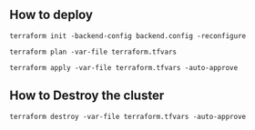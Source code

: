 ## How to deploy 

    terraform init -backend-config backend.config -reconfigure

    terraform plan -var-file terraform.tfvars

    terraform apply -var-file terraform.tfvars -auto-approve


## How to Destroy the cluster

    terraform destroy -var-file terraform.tfvars -auto-approve  